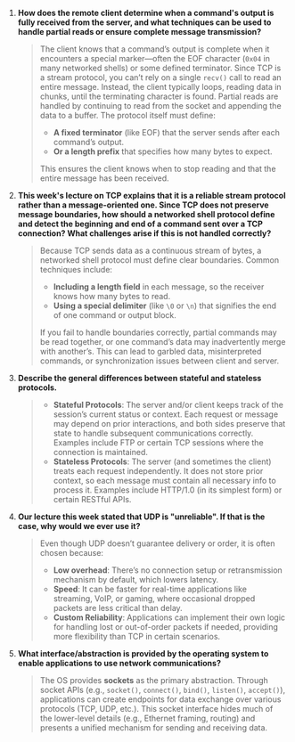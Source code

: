 1. **How does the remote client determine when a command's output is fully received from the server, and what techniques can be used to handle partial reads or ensure complete message transmission?**

   >The client knows that a command’s output is complete when it encounters a special marker—often the EOF character (`0x04` in many networked shells) or some defined terminator. Since TCP is a stream protocol, you can’t rely on a single `recv()` call to read an entire message. Instead, the client typically loops, reading data in chunks, until the terminating character is found. Partial reads are handled by continuing to read from the socket and appending the data to a buffer. The protocol itself must define:
   >- **A fixed terminator** (like EOF) that the server sends after each command’s output.
   >- **Or a length prefix** that specifies how many bytes to expect.
   >
   >This ensures the client knows when to stop reading and that the entire message has been received.

2. **This week's lecture on TCP explains that it is a reliable stream protocol rather than a message-oriented one. Since TCP does not preserve message boundaries, how should a networked shell protocol define and detect the beginning and end of a command sent over a TCP connection? What challenges arise if this is not handled correctly?**

   >Because TCP sends data as a continuous stream of bytes, a networked shell protocol must define clear boundaries. Common techniques include:
   >- **Including a length field** in each message, so the receiver knows how many bytes to read.
   >- **Using a special delimiter** (like `\0` or `\n`) that signifies the end of one command or output block.
   >
   >If you fail to handle boundaries correctly, partial commands may be read together, or one command’s data may inadvertently merge with another’s. This can lead to garbled data, misinterpreted commands, or synchronization issues between client and server.

3. **Describe the general differences between stateful and stateless protocols.**

   >- **Stateful Protocols**: The server and/or client keeps track of the session’s current status or context. Each request or message may depend on prior interactions, and both sides preserve that state to handle subsequent communications correctly. Examples include FTP or certain TCP sessions where the connection is maintained.
   >- **Stateless Protocols**: The server (and sometimes the client) treats each request independently. It does not store prior context, so each message must contain all necessary info to process it. Examples include HTTP/1.0 (in its simplest form) or certain RESTful APIs.

4. **Our lecture this week stated that UDP is "unreliable". If that is the case, why would we ever use it?**

   >Even though UDP doesn’t guarantee delivery or order, it is often chosen because:
   >- **Low overhead**: There’s no connection setup or retransmission mechanism by default, which lowers latency.
   >- **Speed**: It can be faster for real-time applications like streaming, VoIP, or gaming, where occasional dropped packets are less critical than delay.
   >- **Custom Reliability**: Applications can implement their own logic for handling lost or out-of-order packets if needed, providing more flexibility than TCP in certain scenarios.

5. **What interface/abstraction is provided by the operating system to enable applications to use network communications?**

   >The OS provides **sockets** as the primary abstraction. Through socket APIs (e.g., `socket()`, `connect()`, `bind()`, `listen()`, `accept()`), applications can create endpoints for data exchange over various protocols (TCP, UDP, etc.). This socket interface hides much of the lower-level details (e.g., Ethernet framing, routing) and presents a unified mechanism for sending and receiving data.
